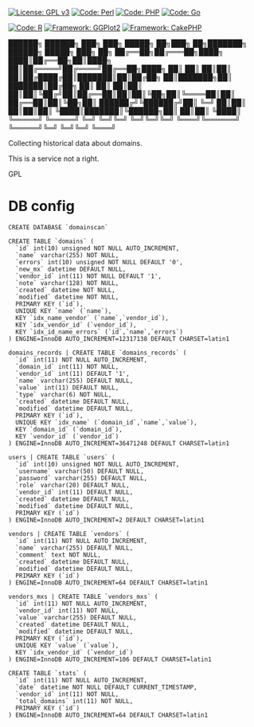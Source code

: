 [![License: GPL v3](https://img.shields.io/badge/License-GPL%20v3-yellow.svg)](https://www.gnu.org/licenses/gpl-3.0)
[![Code: Perl](https://img.shields.io/badge/Code-Perl-green.svg?style=flat)](http://www.perl.org)
[![Code: PHP](https://img.shields.io/badge/Code-PHP-green.svg?style=flat)](http://www.php.net)
[![Code: Go](https://img.shields.io/badge/Code-Go-green.svg?style=flat)](https://golang.org)

[![Code: R](https://img.shields.io/badge/Code-R-green.svg?style=flat)](https://www.r-project.org)
[![Framework: GGPlot2](https://img.shields.io/badge/Framework-GGPlot2-blue.svg?style=flat)](http://ggplot2.org)
[![Framework: CakePHP](https://img.shields.io/badge/Framework-CakePHP-blue.svg?style=flat)](http://cakephp.org)


██████╗  ██████╗ ███╗   ███╗ █████╗ ██╗███╗   ██╗███████╗ ██████╗ █████╗ ███╗   ██╗
██╔══██╗██╔═══██╗████╗ ████║██╔══██╗██║████╗  ██║██╔════╝██╔════╝██╔══██╗████╗  ██║
██║  ██║██║   ██║██╔████╔██║███████║██║██╔██╗ ██║███████╗██║     ███████║██╔██╗ ██║
██║  ██║██║   ██║██║╚██╔╝██║██╔══██║██║██║╚██╗██║╚════██║██║     ██╔══██║██║╚██╗██║
██████╔╝╚██████╔╝██║ ╚═╝ ██║██║  ██║██║██║ ╚████║███████║╚██████╗██║  ██║██║ ╚████║
╚═════╝  ╚═════╝ ╚═╝     ╚═╝╚═╝  ╚═╝╚═╝╚═╝  ╚═══╝╚══════╝ ╚═════╝╚═╝  ╚═╝╚═╝  ╚═══╝
                                                                                   

Collecting historical data about domains.

This is a service not a right.

GPL

# DB config
```
CREATE DATABASE `domainscan`

CREATE TABLE `domains` (
  `id` int(10) unsigned NOT NULL AUTO_INCREMENT,
  `name` varchar(255) NOT NULL,
  `errors` int(10) unsigned NOT NULL DEFAULT '0',
  `new_mx` datetime DEFAULT NULL,
  `vendor_id` int(11) NOT NULL DEFAULT '1',
  `note` varchar(128) NOT NULL,
  `created` datetime NOT NULL,
  `modified` datetime NOT NULL,
  PRIMARY KEY (`id`),
  UNIQUE KEY `name` (`name`),
  KEY `idx_name_vendor` (`name`,`vendor_id`),
  KEY `idx_vendor_id` (`vendor_id`),
  KEY `idx_id_name_errors` (`id`,`name`,`errors`)
) ENGINE=InnoDB AUTO_INCREMENT=12317138 DEFAULT CHARSET=latin1

domains_records | CREATE TABLE `domains_records` (
  `id` int(11) NOT NULL AUTO_INCREMENT,
  `domain_id` int(11) NOT NULL,
  `vendor_id` int(11) DEFAULT '1',
  `name` varchar(255) DEFAULT NULL,
  `value` int(11) DEFAULT NULL,
  `type` varchar(6) NOT NULL,
  `created` datetime DEFAULT NULL,
  `modified` datetime DEFAULT NULL,
  PRIMARY KEY (`id`),
  UNIQUE KEY `idx_name` (`domain_id`,`name`,`value`),
  KEY `domain_id` (`domain_id`),
  KEY `vendor_id` (`vendor_id`)
) ENGINE=InnoDB AUTO_INCREMENT=36471248 DEFAULT CHARSET=latin1

users | CREATE TABLE `users` (
  `id` int(10) unsigned NOT NULL AUTO_INCREMENT,
  `username` varchar(50) DEFAULT NULL,
  `password` varchar(255) DEFAULT NULL,
  `role` varchar(20) DEFAULT NULL,
  `vendor_id` int(11) DEFAULT NULL,
  `created` datetime DEFAULT NULL,
  `modified` datetime DEFAULT NULL,
  PRIMARY KEY (`id`)
) ENGINE=InnoDB AUTO_INCREMENT=2 DEFAULT CHARSET=latin1

vendors | CREATE TABLE `vendors` (
  `id` int(11) NOT NULL AUTO_INCREMENT,
  `name` varchar(255) DEFAULT NULL,
  `comment` text NOT NULL,
  `created` datetime DEFAULT NULL,
  `modified` datetime DEFAULT NULL,
  PRIMARY KEY (`id`)
) ENGINE=InnoDB AUTO_INCREMENT=64 DEFAULT CHARSET=latin1

vendors_mxs | CREATE TABLE `vendors_mxs` (
  `id` int(11) NOT NULL AUTO_INCREMENT,
  `vendor_id` int(11) NOT NULL,
  `value` varchar(255) DEFAULT NULL,
  `created` datetime DEFAULT NULL,
  `modified` datetime DEFAULT NULL,
  PRIMARY KEY (`id`),
  UNIQUE KEY `value` (`value`),
  KEY `idx_vendor_id` (`vendor_id`)
) ENGINE=InnoDB AUTO_INCREMENT=106 DEFAULT CHARSET=latin1

CREATE TABLE `stats` (
  `id` int(11) NOT NULL AUTO_INCREMENT,
  `date` datetime NOT NULL DEFAULT CURRENT_TIMESTAMP,
  `vendor_id` int(11) NOT NULL,
  `total_domains` int(11) NOT NULL,
  PRIMARY KEY (`id`)
) ENGINE=InnoDB AUTO_INCREMENT=64 DEFAULT CHARSET=latin1
```

